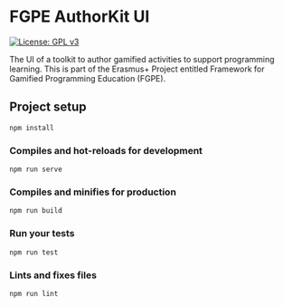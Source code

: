 # FGPE AuthorKit UI

[![License: GPL v3](https://img.shields.io/badge/License-GPLv3-blue.svg)](https://www.gnu.org/licenses/gpl-3.0)

The UI of a toolkit to author gamified activities to support programming learning. This is part of the Erasmus+ Project entitled Framework for Gamified Programming Education (FGPE).

## Project setup
```
npm install
```

### Compiles and hot-reloads for development
```
npm run serve
```

### Compiles and minifies for production
```
npm run build
```

### Run your tests
```
npm run test
```

### Lints and fixes files
```
npm run lint
```
